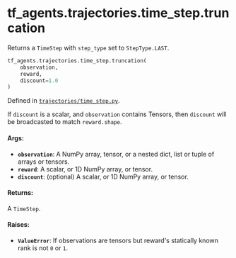 <div itemscope itemtype="http://developers.google.com/ReferenceObject">
<meta itemprop="name" content="tf_agents.trajectories.time_step.truncation" />
<meta itemprop="path" content="Stable" />
</div>

# tf_agents.trajectories.time_step.truncation

Returns a `TimeStep` with `step_type` set to `StepType.LAST`.

``` python
tf_agents.trajectories.time_step.truncation(
    observation,
    reward,
    discount=1.0
)
```



Defined in [`trajectories/time_step.py`](https://github.com/tensorflow/agents/tree/master/tf_agents/trajectories/time_step.py).

<!-- Placeholder for "Used in" -->

If `discount` is a scalar, and `observation` contains Tensors,
then `discount` will be broadcasted to match `reward.shape`.

#### Args:

* <b>`observation`</b>: A NumPy array, tensor, or a nested dict, list or tuple of
    arrays or tensors.
* <b>`reward`</b>: A scalar, or 1D NumPy array, or tensor.
* <b>`discount`</b>: (optional) A scalar, or 1D NumPy array, or tensor.


#### Returns:

A `TimeStep`.


#### Raises:

* <b>`ValueError`</b>: If observations are tensors but reward's statically known rank
    is not `0` or `1`.